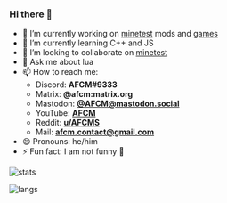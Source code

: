 ### Hi there 👋

- 🔭 I’m currently working on [minetest](https://github.com/minetest/minetest) mods and [games](https://git.minetest.land/MineClone2/MineClone2)
- 🌱 I’m currently learning C++ and JS
- 👯 I’m looking to collaborate on [minetest](https://github.com/minetest/minetest)
- 💬 Ask me about lua
- 📫 How to reach me:
  - Discord: **AFCM#9333**
  - Matrix: **@afcm:matrix.org**
  - Mastodon: **[@AFCM@mastodon.social](https://mastodon.social/web/accounts/106993231703412486)**
  - YouTube: **[AFCM](https://www.youtube.com/channel/UCK0mMW2SlIb7X5pKi00ZcYw)**
  - Reddit: **[u/AFCMS](https://www.reddit.com/user/AFCMS)**
  - Mail: **afcm.contact@gmail.com**
- 😄 Pronouns: he/him
- ⚡ Fun fact: I am not funny 🤣

![stats](https://github-readme-stats.vercel.app/api?username=AFCMS&show_icons=true&include_all_commits=true&cache_seconds=3200)

![langs](https://github-readme-stats.vercel.app/api/top-langs/?username=AFCMS&layout=compact&hide_title=false)

[comment]: <> (- 🤔 I’m looking for help with ...)
